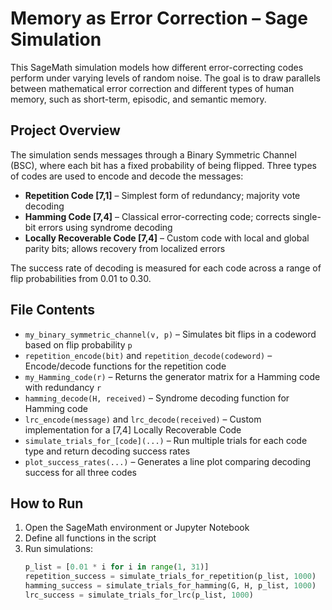 # Memory as Error Correction – Sage Simulation

This SageMath simulation models how different error-correcting codes perform under varying levels of random noise. The goal is to draw parallels between mathematical error correction and different types of human memory, such as short-term, episodic, and semantic memory.

## Project Overview

The simulation sends messages through a Binary Symmetric Channel (BSC), where each bit has a fixed probability of being flipped. Three types of codes are used to encode and decode the messages:

- **Repetition Code [7,1]** – Simplest form of redundancy; majority vote decoding
- **Hamming Code [7,4]** – Classical error-correcting code; corrects single-bit errors using syndrome decoding
- **Locally Recoverable Code [7,4]** – Custom code with local and global parity bits; allows recovery from localized errors

The success rate of decoding is measured for each code across a range of flip probabilities from 0.01 to 0.30.

## File Contents

- `my_binary_symmetric_channel(v, p)` – Simulates bit flips in a codeword based on flip probability `p`
- `repetition_encode(bit)` and `repetition_decode(codeword)` – Encode/decode functions for the repetition code
- `my_Hamming_code(r)` – Returns the generator matrix for a Hamming code with redundancy `r`
- `hamming_decode(H, received)` – Syndrome decoding function for Hamming code
- `lrc_encode(message)` and `lrc_decode(received)` – Custom implementation for a [7,4] Locally Recoverable Code
- `simulate_trials_for_[code](...)` – Run multiple trials for each code type and return decoding success rates
- `plot_success_rates(...)` – Generates a line plot comparing decoding success for all three codes

## How to Run

1. Open the SageMath environment or Jupyter Notebook
2. Define all functions in the script
3. Run simulations:
   ```python
   p_list = [0.01 * i for i in range(1, 31)]
   repetition_success = simulate_trials_for_repetition(p_list, 1000)
   hamming_success = simulate_trials_for_hamming(G, H, p_list, 1000)
   lrc_success = simulate_trials_for_lrc(p_list, 1000)
